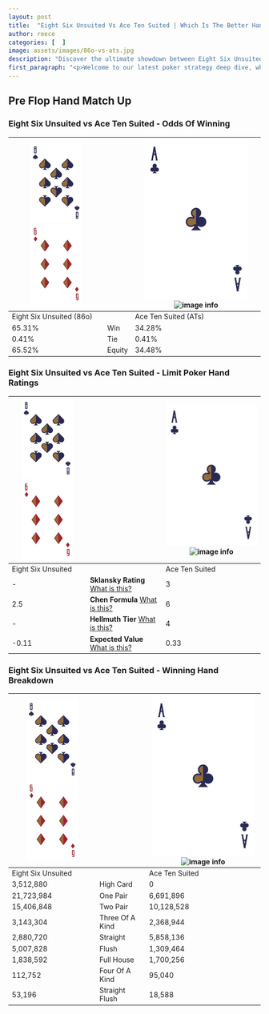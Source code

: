 ```yaml
---
layout: post
title:  "Eight Six Unsuited Vs Ace Ten Suited | Which Is The Better Hand In Poker? A Complete Guide"
author: reece
categories: [  ]
image: assets/images/86o-vs-ats.jpg
description: "Discover the ultimate showdown between Eight Six Unsuited and Ace Ten Suited in poker! Uncover the odds, strategies, and scenarios where one hand triumphs over the other. Get ready to up your poker game with this thrilling analysis."
first_paragraph: "<p>Welcome to our latest poker strategy deep dive, where we're pitting two distinct hands against each other in a high-stakes showdown: Eight Six Unsuited vs Ace Ten Suited.</p><p>In the dynamic world of poker, every decision counts, and knowing which hand holds the upper hand is key to your success at the table.</p><p>In this article, we'll dissect these two hands, explore the scenarios where one dominates the other, and equip you with the knowledge to make strategic choices that can tip the odds in your favor.</p><p>Get ready to unravel the intriguing dynamics of these poker hands and elevate your game to new heights.</p>"
---
```




[comment]: # (sp0)

## Pre Flop Hand Match Up

<div class="table hand-ratings" markdown="1"> 



### Eight Six Unsuited vs Ace Ten Suited - Odds Of Winning


    
| ![image info](assets/images/hand1/8.png) ![image info](assets/images/hand1/6o.png) |  | ![image info](assets/images/hand2/A.png) ![image info](assets/images/hand2/Ts.png) |
| -------- | -------- | -------- |
| Eight Six Unsuited (86o) |  | Ace Ten Suited (ATs) |
| 65.31% | Win | 34.28% |
| 0.41% | Tie | 0.41% |
| 65.52% | Equity | 34.48% |




[comment]: # (sp1)



### Eight Six Unsuited vs Ace Ten Suited - Limit Poker Hand Ratings


    
| ![image info](assets/images/hand1/8.png) ![image info](assets/images/hand1/6o.png) |  | ![image info](assets/images/hand2/A.png) ![image info](assets/images/hand2/Ts.png) |
| -------- | -------- | -------- |
| Eight Six Unsuited |  | Ace Ten Suited |
| - | **Sklansky Rating** [What is this?](/sklansky-rating-explained) | 3 |
| 2.5 | **Chen Formula** [What is this?](/chen-formula-explained) | 6 |
| - | **Hellmuth Tier** [What is this?](/Hellmuth-tier-explained) | 4 |
| -0.11 | **Expected Value** [What is this?](/expected-value-explained) | 0.33 |




[comment]: # (sp2)



### Eight Six Unsuited vs Ace Ten Suited - Winning Hand Breakdown


    
| ![image info](assets/images/hand1/8.png) ![image info](assets/images/hand1/6o.png) |  | ![image info](assets/images/hand2/A.png) ![image info](assets/images/hand2/Ts.png) |
| -------- | -------- | -------- |
| Eight Six Unsuited |  | Ace Ten Suited |
| 3,512,880 | High Card | 0 |
| 21,723,984 | One Pair | 6,691,896 |
| 15,406,848 | Two Pair | 10,128,528 |
| 3,143,304 | Three Of A Kind | 2,368,944 |
| 2,880,720 | Straight | 5,858,136 |
| 5,007,828 | Flush | 1,309,464 |
| 1,838,592 | Full House | 1,700,256 |
| 112,752 | Four Of A Kind | 95,040 |
| 53,196 | Straight Flush | 18,588 |




[comment]: # (sp3)



</div>

[comment]: # (sp4)



[comment]: # (sp5)

